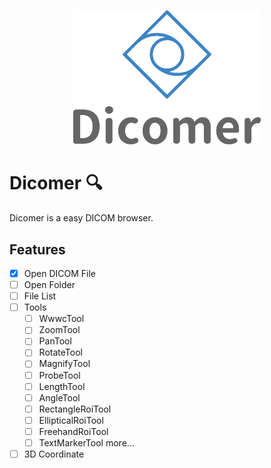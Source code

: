 <p align="center">
    <img width="300" src="https://github.com/ArcherGu/Dicomer/blob/main/logo.png" alt="logo">
</p>

# Dicomer 🔍

Dicomer is a easy DICOM browser.

## Features

- [x] Open DICOM File
- [ ] Open Folder
- [ ] File List
- [ ] Tools
  - [ ] WwwcTool
  - [ ] ZoomTool
  - [ ] PanTool
  - [ ] RotateTool
  - [ ] MagnifyTool
  - [ ] ProbeTool
  - [ ] LengthTool
  - [ ] AngleTool
  - [ ] RectangleRoiTool
  - [ ] EllipticalRoiTool
  - [ ] FreehandRoiTool
  - [ ] TextMarkerTool
        more...
- [ ] 3D Coordinate
